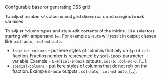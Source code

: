 Configurable base for generating CSS grid

To adjust number of columns and grid dimensions and margins tweak variables

To adjust column types and style edit contents of the mixins.
Use selectors starting with ampersand (`&`). For example `&-auto` will result in output classes like `.col-auto`, `.col-md-auto`.
* `fraction-columns` - put here styles of columns that rely on `$grid-cols` fraction. Fraction number is represented by `$col-index` parameter variable. Example - `&-#{$col-index}` outputs `.col-6`, `.col-md-6`, [...].
* `special-columns` - put here styles of columns that do not rely on the fraction. Example `&-auto` outputs `.col-auto`, `.col-md-auto`, [...].